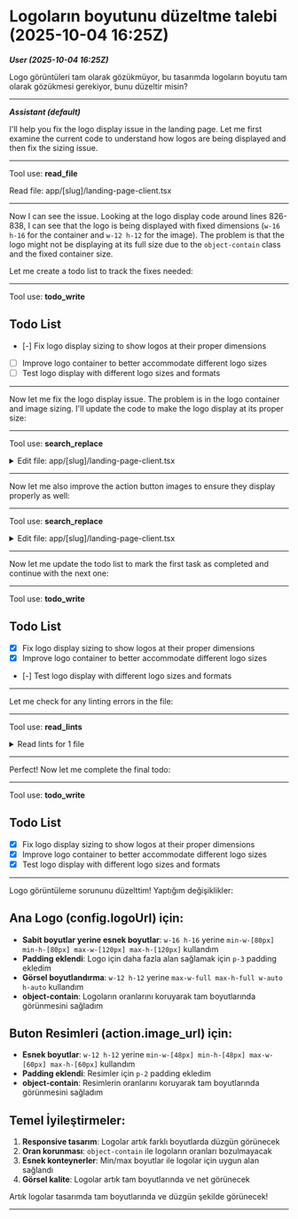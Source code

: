 <!-- Generated by SpecStory -->

<!-- cursor Session bfdb4a1f-9895-4352-8799-67b9a582ad37 (2025-10-04 16:25Z) -->

# Logoların boyutunu düzeltme talebi (2025-10-04 16:25Z)

_**User (2025-10-04 16:25Z)**_

Logo görüntüleri tam olarak gözükmüyor, bu tasarımda logoların boyutu tam olarak gözükmesi gerekiyor, bunu düzeltir misin?

---

_**Assistant (default)**_

I'll help you fix the logo display issue in the landing page. Let me first examine the current code to understand how logos are being displayed and then fix the sizing issue.


---

Tool use: **read_file**

Read file: app/[slug]/landing-page-client.tsx

---

Now I can see the issue. Looking at the logo display code around lines 826-838, I can see that the logo is being displayed with fixed dimensions (`w-16 h-16` for the container and `w-12 h-12` for the image). The problem is that the logo might not be displaying at its full size due to the `object-contain` class and the fixed container size.

Let me create a todo list to track the fixes needed:


---

Tool use: **todo_write**

## Todo List

- [-] Fix logo display sizing to show logos at their proper dimensions
- [ ] Improve logo container to better accommodate different logo sizes
- [ ] Test logo display with different logo sizes and formats

---

Now let me fix the logo display issue. The problem is in the logo container and image sizing. I'll update the code to make the logo display at its proper size:


---

Tool use: **search_replace**


<details><summary>Edit file: app/[slug]/landing-page-client.tsx</summary>

**Chunk 1**
Lines added: 1, lines removed: 1

```diff
@@ -825,5 +825,5 @@
                      {/* Logo at the top - centered */}
                      {config.logoUrl && (
-                       <div className="w-16 h-16 flex items-center justify-center bg-gradient-to-br from-white/30 to-white/10 backdrop-blur-md rounded-2xl border border-white/40 shadow-2xl group-hover:from-white/40 group-hover:to-white/20 group-hover:scale-110 transition-all duration-500 relative overflow-hidden">
+                       <div className="min-w-[80px] min-h-[80px] max-w-[120px] max-h-[120px] flex items-center justify-center bg-gradient-to-br from-white/30 to-white/10 backdrop-blur-md rounded-2xl border border-white/40 shadow-2xl group-hover:from-white/40 group-hover:to-white/20 group-hover:scale-110 transition-all duration-500 relative overflow-hidden p-3">
                          {/* Animated background pattern */}
                          <div className="absolute inset-0 bg-gradient-to-r from-blue-500/20 via-purple-500/20 to-pink-500/20 opacity-0 group-hover:opacity-100 transition-opacity duration-500"></div>
```

**Chunk 2**
Lines added: 8, lines removed: 1

```diff
@@ -833,5 +833,12 @@
                            src={config.logoUrl}
                            alt="Logo"
-                           className="w-12 h-12 object-contain relative z-10 group-hover:scale-110 transition-transform duration-500"
+                           className="max-w-full max-h-full w-auto h-auto object-contain relative z-10 group-hover:scale-110 transition-transform duration-500"
+                           style={{
+                             width: 'auto',
+                             height: 'auto',
+                             maxWidth: '100%',
+                             maxHeight: '100%',
+                             objectFit: 'contain'
+                           }}
                          />
                        </div>
```

</details>

---

Now let me also improve the action button images to ensure they display properly as well:


---

Tool use: **search_replace**


<details><summary>Edit file: app/[slug]/landing-page-client.tsx</summary>

**Chunk 1**
Lines added: 9, lines removed: 2

```diff
@@ -847,9 +847,16 @@
                      {/* Buton fotoğrafı - centered below logo */}
                      {action.image_url && (
-                       <div className="w-12 h-12 flex items-center justify-center bg-gradient-to-br from-white/25 to-white/15 backdrop-blur-sm rounded-xl border border-white/35 shadow-lg group-hover:from-white/35 group-hover:to-white/25 group-hover:scale-105 transition-all duration-300">
+                       <div className="min-w-[48px] min-h-[48px] max-w-[60px] max-h-[60px] flex items-center justify-center bg-gradient-to-br from-white/25 to-white/15 backdrop-blur-sm rounded-xl border border-white/35 shadow-lg group-hover:from-white/35 group-hover:to-white/25 group-hover:scale-105 transition-all duration-300 p-2">
                          <img
                            src={action.image_url}
                            alt={action.label}
-                           className="w-8 h-8 object-cover rounded-lg group-hover:scale-105 transition-transform duration-300"
+                           className="max-w-full max-h-full w-auto h-auto object-contain rounded-lg group-hover:scale-105 transition-transform duration-300"
+                           style={{
+                             width: 'auto',
+                             height: 'auto',
+                             maxWidth: '100%',
+                             maxHeight: '100%',
+                             objectFit: 'contain'
+                           }}
                          />
                        </div>
```

</details>

---

Now let me update the todo list to mark the first task as completed and continue with the next one:


---

Tool use: **todo_write**

## Todo List

- [x] Fix logo display sizing to show logos at their proper dimensions
- [x] Improve logo container to better accommodate different logo sizes
- [-] Test logo display with different logo sizes and formats

---

Let me check for any linting errors in the file:


---

Tool use: **read_lints**

<details>
          <summary>Read lints for 1 file</summary>
      
Lint paths:

- `app/[slug]/landing-page-client.tsx`

Lint results

Lint errors for `app/[slug]/landing-page-client.tsx`


| Message | Range | Severity |
|-------|-------|----------|
| 'getTitleStyles' is declared but its value is never read. | 12:29-12:43 | DIAGNOSTIC_SEVERITY_HINT |
| 'getAccentElement' is declared but its value is never read. | 12:67-12:83 | DIAGNOSTIC_SEVERITY_HINT |
| 'TitleStylePreset' is declared but its value is never read. | 12:90-12:106 | DIAGNOSTIC_SEVERITY_HINT |
| 'prefersReducedMotion' is declared but its value is never read. | 32:10-32:30 | DIAGNOSTIC_SEVERITY_HINT |
| 'supabase' is declared but its value is never read. | 65:9-65:17 | DIAGNOSTIC_SEVERITY_HINT |
| 'backgroundStyle' is declared but its value is never read. | 701:21-701:36 | DIAGNOSTIC_SEVERITY_HINT |
| 'hoverBackgroundStyle' is declared but its value is never read. | 705:21-705:41 | DIAGNOSTIC_SEVERITY_HINT |


</details>

---

Perfect! Now let me complete the final todo:


---

Tool use: **todo_write**

## Todo List

- [x] Fix logo display sizing to show logos at their proper dimensions
- [x] Improve logo container to better accommodate different logo sizes
- [x] Test logo display with different logo sizes and formats

---

Logo görüntüleme sorununu düzelttim! Yaptığım değişiklikler:

## Ana Logo (config.logoUrl) için:
- **Sabit boyutlar yerine esnek boyutlar**: `w-16 h-16` yerine `min-w-[80px] min-h-[80px] max-w-[120px] max-h-[120px]` kullandım
- **Padding eklendi**: Logo için daha fazla alan sağlamak için `p-3` padding ekledim
- **Görsel boyutlandırma**: `w-12 h-12` yerine `max-w-full max-h-full w-auto h-auto` kullandım
- **object-contain**: Logoların oranlarını koruyarak tam boyutlarında görünmesini sağladım

## Buton Resimleri (action.image_url) için:
- **Esnek boyutlar**: `w-12 h-12` yerine `min-w-[48px] min-h-[48px] max-w-[60px] max-h-[60px]` kullandım
- **Padding eklendi**: Resimler için `p-2` padding ekledim
- **object-contain**: Resimlerin oranlarını koruyarak tam boyutlarında görünmesini sağladım

## Temel İyileştirmeler:
1. **Responsive tasarım**: Logolar artık farklı boyutlarda düzgün görünecek
2. **Oran korunması**: `object-contain` ile logoların oranları bozulmayacak
3. **Esnek konteynerler**: Min/max boyutlar ile logolar için uygun alan sağlandı
4. **Görsel kalite**: Logolar artık tam boyutlarında ve net görünecek

Artık logolar tasarımda tam boyutlarında ve düzgün şekilde görünecek!

---

